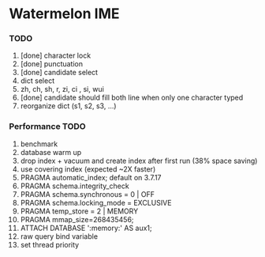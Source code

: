 # Watermelon IME

### TODO

1. [done] character lock
2. [done] punctuation
3. [done] candidate select
4. dict select
5. zh, ch, sh, r, zi, ci , si, wui
6. [done] candidate should fill both line when only one character typed
7. reorganize dict (s1, s2, s3, …)

### Performance TODO

1. benchmark
2. database warm up
3. drop index + vacuum and create index after first run (38% space saving)
4. use covering index (expected ~2X faster)
5. PRAGMA automatic_index; default on 3.7.17
6. PRAGMA schema.integrity_check
7. PRAGMA schema.synchronous = 0 | OFF
8. PRAGMA schema.locking_mode = EXCLUSIVE
9. PRAGMA temp_store = 2 | MEMORY
10. PRAGMA mmap_size=268435456;
11. ATTACH DATABASE ':memory:' AS aux1;
12. raw query bind variable
13. set thread priority